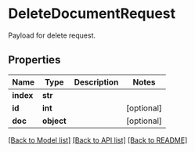 # DeleteDocumentRequest

Payload for delete request.
## Properties
Name | Type | Description | Notes
------------ | ------------- | ------------- | -------------
**index** | **str** |  | 
**id** | **int** |  | [optional] 
**doc** | **object** |  | [optional] 

[[Back to Model list]](../README.md#documentation-for-models) [[Back to API list]](../README.md#documentation-for-api-endpoints) [[Back to README]](../README.md)


